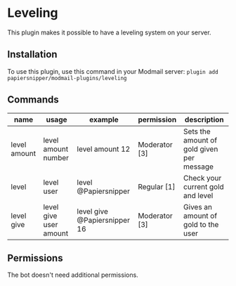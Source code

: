 # Leveling

This plugin makes it possible to have a leveling system on your server.

## Installation

To use this plugin, use this command in your Modmail server: `plugin add papiersnipper/modmail-plugins/leveling`

## Commands

| name         | usage                  | example                      | permission     |description                                |
|--------------|------------------------|------------------------------|----------------|-------------------------------------------|
| level amount | level amount number    | level amount 12              | Moderator [3]  | Sets the amount of gold given per message |
| level        | level user             | level @Papiersnipper         | Regular [1]    | Check your current gold and level         |
| level give   | level give user amount | level give @Papiersnipper 16 | Moderator [3]  | Gives an amount of gold to the user       |

## Permissions

The bot doesn't need additional permissions.